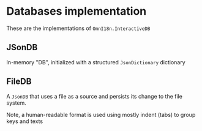 # Databases implementation

These are the implementations of `OmnI18n.InteractiveDB`

## JSonDB

In-memory "DB", initialized with a structured `JsonDictionary` dictionary

## FileDB

A `JsonDB` that uses a file as a source and persists its change to the file system.

Note, a human-readable format is used using mostly indent (tabs) to group keys and texts